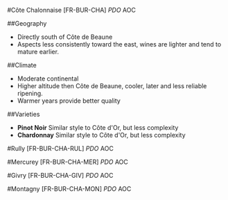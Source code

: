 #Côte Chalonnaise [FR-BUR-CHA]
_PDO_  AOC
 
##Geography
 -  Directly south of Côte de Beaune
 -  Aspects less consistently toward the east, wines are lighter and tend to mature earlier.

##Climate
 - Moderate continental 
 - Higher altitude then Côte de Beaune, cooler, later and less reliable ripening.
 - Warmer years provide better quality

##Varieties
- **Pinot Noir** Similar style to  Côte d'Or, but less complexity
- **Chardonnay** Similar style to  Côte d'Or, but less complexity



#Rully [FR-BUR-CHA-RUL]
_PDO_  AOC

#Mercurey [FR-BUR-CHA-MER]
_PDO_  AOC

#Givry [FR-BUR-CHA-GIV]
_PDO_  AOC

#Montagny [FR-BUR-CHA-MON]
_PDO_  AOC



